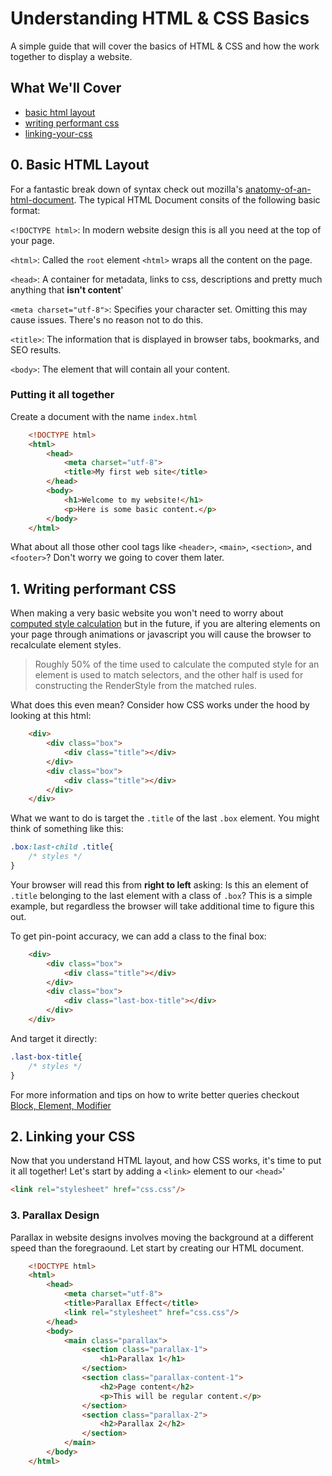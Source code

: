 # Understanding HTML & CSS Basics
A simple guide that will cover the basics of HTML & CSS and how the work together to display a website.

## What We'll Cover
- [basic html layout](#0-basic-html-layout)
- [writing performant css](#1-writing-performant-css)
- [linking-your-css](#2-linking-your-css)

## 0. Basic HTML Layout
For a fantastic break down of syntax check out mozilla's [anatomy-of-an-html-document](https://developer.mozilla.org/en-US/docs/Learn/HTML/Introduction_to_HTML/Getting_started). The typical HTML Document consits of the following basic format:

`<!DOCTYPE html>`: In modern website design this is all you need at the top of your page.

`<html>`: Called the `root` element `<html>` wraps all the content on the page.

`<head>`: A container for metadata, links to css, descriptions and pretty much anything that **isn't content**'

`<meta charset="utf-8">`: Specifies your character set. Omitting this may cause issues. There's no reason not to do this.

`<title>`: The information that is displayed in browser tabs, bookmarks, and SEO results.

`<body>`: The element that will contain all your content.

### Putting it all together
Create a document with the name `index.html`

```html
    <!DOCTYPE html>
    <html>
        <head>
            <meta charset="utf-8">
            <title>My first web site</title>
        </head>
        <body>
            <h1>Welcome to my website!</h1>
            <p>Here is some basic content.</p>
        </body>
    </html>
```

What about all those other cool tags like `<header>`, `<main>`, `<section>`, and `<footer>`? Don't worry we going to cover them later.

## 1. Writing performant CSS
When making a very basic website you won't need to worry about [computed style calculation](https://developers.google.com/web/fundamentals/performance/rendering/reduce-the-scope-and-complexity-of-style-calculations) but in the future, if you are altering elements on your page through animations or javascript you will cause the browser to recalculate element styles. 

> Roughly 50% of the time used to calculate the computed style for an element is used to match selectors, and the other half is used for constructing the RenderStyle from the matched rules.

What does this even mean? Consider how CSS works under the hood by looking at this html:

```html
    <div>
        <div class="box">
            <div class="title"></div>
        </div>
        <div class="box">
            <div class="title"></div>
        </div>
    </div>
```

What we want to do is target the `.title` of the last `.box` element. You might think of something like this:

```css
.box:last-child .title{
    /* styles */
}
```
Your browser will read this from **right to left** asking: 
Is this an element of `.title` belonging to the last element with a class of `.box`? This is a simple example, but regardless the browser will take additional time to figure this out. 

To get pin-point accuracy, we can add a class to the final box:

```html
    <div>
        <div class="box">
            <div class="title"></div>
        </div>
        <div class="box">
            <div class="last-box-title"></div>
        </div>
    </div>
```

And target it directly:

```css
.last-box-title{
    /* styles */
}
```
For more information and tips on how to write better queries checkout [Block, Element, Modifier](https://css-tricks.com/bem-101/)

## 2. Linking your CSS
Now that you understand HTML layout, and how CSS works, it's time to put it all together! Let's start by adding a `<link>` element to our `<head>`'
```html
<link rel="stylesheet" href="css.css"/>
```

### 3. Parallax Design
Parallax in website designs involves moving the background at a different speed than the foregraound. Let start by creating our HTML document.

```html
    <!DOCTYPE html>
    <html>
        <head>
            <meta charset="utf-8">
            <title>Parallax Effect</title>
            <link rel="stylesheet" href="css.css"/>
        </head>
        <body>
            <main class="parallax">
                <section class="parallax-1">
                    <h1>Parallax 1</h1>
                </section>
                <section class="parallax-content-1">
                    <h2>Page content</h2>
                    <p>This will be regular content.</p>
                </section>
                <section class="parallax-2">
                    <h2>Parallax 2</h2>
                </section>
            </main>
        </body>
    </html>
```



